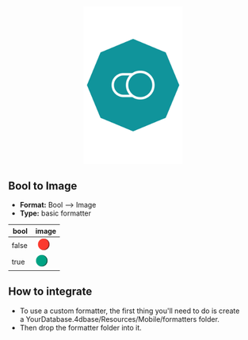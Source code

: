 <p align="center"><img src="https://github.com/4d-for-ios/4d-for-ios-formatter-BoolToImage/blob/master/formatter.png" alt="Bool to Image” height="auto" width="200"></p>

## Bool to Image

* **Format:** Bool ⟶ Image
* **Type:** basic formatter
 
| bool | image |
| - | - |
| false | <img src="Images/false.png" width="25" height="25" /> |
| true  | <img src="Images/true.png" width="25" height="25" /> |

## How to integrate

* To use a custom formatter, the first thing you'll need to do is create a YourDatabase.4dbase/Resources/Mobile/formatters folder.
* Then drop the formatter folder into it.
